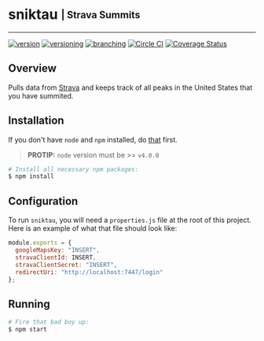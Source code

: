 # sniktau <sub><sup>| Strava Summits </sup></sub>

--------------------------------------------------------------------------------

[![version](http://img.shields.io/badge/version-v0.0.1-blue.svg)](#) [![versioning](http://img.shields.io/badge/versioning-semver-blue.svg)](http://semver.org/) [![branching](http://img.shields.io/badge/branching-github%20flow-blue.svg)](https://guides.github.com/introduction/flow/)
[![Circle CI](https://circleci.com/gh/jjwyse/sniktau.svg?style=shield)](https://circleci.com/gh/jjwyse/sniktau)
[![Coverage Status](https://coveralls.io/repos/github/jjwyse/sniktau/badge.svg)](https://coveralls.io/github/jjwyse/sniktau)


## Overview
Pulls data from [Strava](https://strava.com) and keeps track of all peaks in the United States that you have summited.

## Installation
If you don't have `node` and `npm` installed, do [that](https://docs.npmjs.com/getting-started/installing-node) first.

> __PROTIP:__ `node` version must  be >= `v4.0.0`

```bash
# Install all necessary npm packages:
$ npm install
```

## Configuration
To run `sniktau`, you will need a `properties.js` file at the root of this project.  Here is an example of what that
file should look like:

```javascript
module.exports = {
  googleMapsKey: "INSERT",
  stravaClientId: INSERT,
  stravaClientSecret: "INSERT",
  redirectUri: "http://localhost:7447/login"
};
```

## Running
```bash
# Fire that bad boy up:
$ npm start
```
